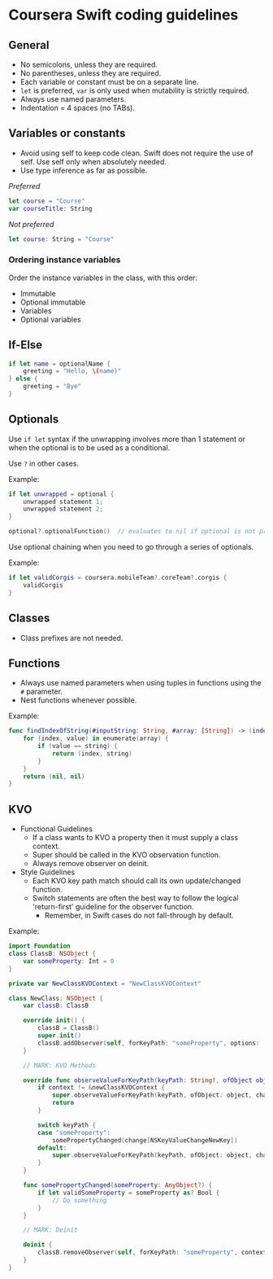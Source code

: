 # Coursera Swift coding guidelines

## General

* No semicolons, unless they are required.
* No parentheses, unless they are required.
* Each variable or constant must be on a separate line.
* `let` is preferred, `var` is only used when mutability is strictly required.
* Always use named parameters.
* Indentation = 4 spaces (no TABs).

## Variables or constants

* Avoid using self to keep code clean. Swift does not require the use of self. Use self only when absolutely needed.
* Use type inference as far as possible.

*Preferred*

```swift
let course = "Course"
var courseTitle: String
```

*Not preferred*

```swift
let course: String = "Course"
```

### Ordering instance variables

Order the instance variables in the class, with this order:

* Immutable
* Optional immutable
* Variables
* Optional variables

## If-Else

```swift
if let name = optionalName {
  	greeting = "Hello, \(name)"
} else {
    greeting = "Bye"
}
```

## Optionals

Use `if let` syntax if the unwrapping involves more than 1 statement or when the optional is to be used as a conditional.

Use `?` in other cases.

Example:

```swift
if let unwrapped = optional {
    unwrapped statement 1;
    unwrapped statement 2;
}

optional?.optionalFunction()  // evaluates to nil if optional is not present
```

Use optional chaining when you need to go through a series of optionals.

Example:

```swift
if let validCorgis = coursera.mobileTeam?.coreTeam?.corgis {
  	validCorgis
}
```

## Classes

* Class prefixes are not needed.

## Functions

* Always use named parameters when using tuples in functions using the `#` parameter.
* Nest functions whenever possible.

Example:

```swift
func findIndexOfString(#inputString: String, #array: [String]) -> (index: Int?, name: String?) {
    for (index, value) in enumerate(array) {
        if (value == string) {
            return (index, string)
        }
    }
    return (nil, nil)
}
```

## KVO

* Functional Guidelines
	* If a class wants to KVO a property then it must supply a class context.
	* Super should be called in the KVO observation function.
	* Always remove observer on deinit.
* Style Guidelines
	* Each KVO key path match should call its own update/changed function.
	* Switch statements are often the best way to follow the logical 'return-first' guideline for the observer function.
		- Remember, in Swift cases do not fall-through by default.

Example:

```swift
import Foundation
class ClassB: NSObject {
    var someProperty: Int = 0
}

private var NewClassKVOContext = "NewClassKVOContext"

class NewClass: NSObject {
    var classB: ClassB

    override init() {
        classB = ClassB()
        super.init()
        classB.addObserver(self, forKeyPath: "someProperty", options: .Initial | .New, context: &newClassKVOContext)
    }

    // MARK: KVO Methods

    override func observeValueForKeyPath(keyPath: String!, ofObject object: AnyObject!, change: [NSObject : AnyObject]!, context: UnsafeMutablePointer<Void>) {
        if context != &newClassKVOContext {
            super.observeValueForKeyPath(keyPath, ofObject: object, change: change, context: context)
            return
        }

        switch keyPath {
        case "someProperty":
            somePropertyChanged(change[NSKeyValueChangeNewKey])
        default:
            super.observeValueForKeyPath(keyPath, ofObject: object, change: change, context: context)
        }
    }

    func somePropertyChanged(someProperty: AnyObject?) {
        if let validSomeProperty = someProperty as? Bool {
            // Do something
        }
    }

    // MARK: Deinit

    deinit {
        classB.removeObserver(self, forKeyPath: "someProperty", context: &newClassKVOContext)
    }
}
```
